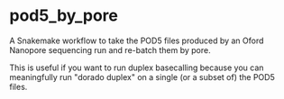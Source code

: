 # pod5_by_pore

A Snakemake workflow to take the POD5 files produced by an Oford Nanopore sequencing run and re-batch them by pore.

This is useful if you want to run duplex basecalling because you can meaningfully run "dorado duplex" on a single (or a subset of) the POD5 files.
